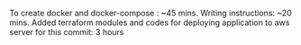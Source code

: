To create docker and docker-compose : ~45 mins.
Writing instructions: ~20 mins.
Added terraform modules and codes for deploying application to aws server for this commit: 3 hours